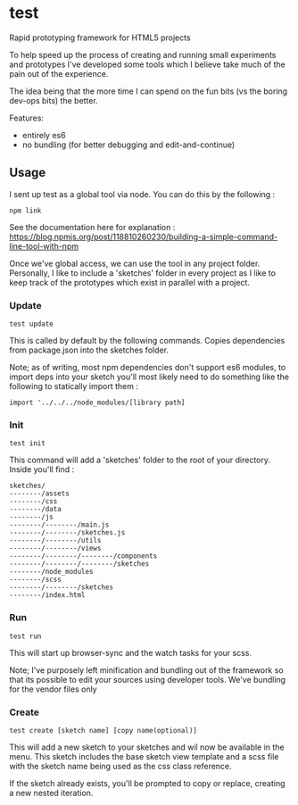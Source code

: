 # test
Rapid prototyping framework for HTML5 projects

To help speed up the process of creating and running small experiments and prototypes I've developed some tools which I believe take much of the pain out of the experience.

The idea being that the more time I can spend on the fun bits (vs the boring dev-ops bits) the better.

Features:
- entirely es6
- no bundling (for better debugging and edit-and-continue)

## Usage

I sent up test as a global tool via node. You can do this by the following :

`npm link`

See the documentation here for explanation : https://blog.npmjs.org/post/118810260230/building-a-simple-command-line-tool-with-npm

Once we've global access, we can use the tool in any project folder. Personally, I like to include a 'sketches' folder in every project as I like to keep track of the prototypes which exist in parallel with a project.

### Update

`test update`

This is called by default by the following commands. Copies dependencies from package.json into the sketches folder.

Note; as of writing, most npm dependencies don't support es6 modules, to import deps into your sketch you'll most likely need to do something like the following to statically import them :

```
import '../../../node_modules/[library path]
```

### Init

`test init`

This command will add a 'sketches' folder to the root of your directory. Inside you'll find :

```
sketches/
--------/assets
--------/css
--------/data
--------/js
--------/--------/main.js
--------/--------/sketches.js
--------/--------/utils
--------/--------/views
--------/--------/--------/components
--------/--------/--------/sketches
--------/node_modules
--------/scss
--------/--------/sketches
--------/index.html
```

### Run

`test run`

This will start up browser-sync and the watch tasks for your scss.

Note; I've purposely left minification and bundling out of the framework so that its possible to edit your sources using developer tools. We've bundling for the vendor files only

### Create

`test create [sketch name] [copy name(optional)]`

This will add a new sketch to your sketches and wil now be available in the menu. This sketch includes the base sketch view template and a scss file with the sketch name being used as the css class reference.

If the sketch already exists, you'll be prompted to copy or replace, creating a new nested iteration.